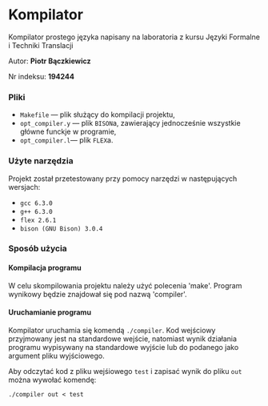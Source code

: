 # Kompilator
Kompilator prostego języka napisany na laboratoria z kursu Języki Formalne i Techniki Translacji

Autor: **Piotr Bączkiewicz** 

Nr indeksu: **194244**

### Pliki
- `Makefile` — plik służący do kompilacji projektu,
- `opt_compiler.y` — plik `BISON`a, zawierający jednocześnie wszystkie główne funckje w programie,
- `opt_compiler.l`— plik `FLEX`a.

### Użyte narzędzia
Projekt został przetestowany przy pomocy narzędzi w następujących wersjach:
- `gcc 6.3.0`
- `g++ 6.3.0`
- `flex 2.6.1`
- `bison (GNU Bison) 3.0.4`

### Sposób użycia

#### Kompilacja programu
W celu skompilowania projektu należy użyć polecenia 'make'.
Program wynikowy będzie znajdował się pod nazwą 'compiler'.

#### Uruchamianie programu
Kompilator uruchamia się komendą `./compiler`. Kod wejściowy przyjmowany jest na standardowe wejście, natomiast wynik działania programu wypisywany na standardowe wyjście lub do podanego jako argument pliku wyjściowego.

Aby odczytać kod z pliku wejśiowego `test` i zapisać wynik do pliku `out` można wywołać komendę:

```./compiler out < test```
